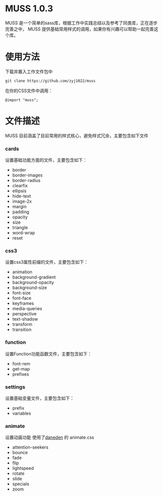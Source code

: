 # MUSS 1.0.3

MUSS 是一个简单的sass库，根据工作中实践总结以及参考了同类库，正在逐步完善之中，
MUSS 提供基础常用样式的调用，如果你有兴趣可以帮助一起完善这个库。

# 使用方法
下载并置入工作文件包中

	git clone https://github.com/zyj1022/muss

在你的CSS文件中调用：

	@import "muss";

# 文件描述

MUSS 目前涵盖了目前常用的样式核心，避免样式冗余，主要包含如下文件

### cards

设置基础功能方面的文件，主要包含如下：

- border
- border-images
- border-radius
- clearfix
- ellipsis
- hide-text
- image-2x
- margin
- padding
- opacity
- size
- triangle
- word-wrap
- reset

### css3

设置css3属性前缀的文件，主要包含如下：

- animation
- background-gradient
- background-opacity
- background-size
- font-size
- font-face
- keyframes
- media-queries
- perspective
- text-shadow
- transform
- transition

### function

设置Function功能函数文件，主要包含如下：

- font-rem
- get-map
- prefixes

### settings

设置基础变量文件，主要包含如下：

- prefix
- variables

### animate

设置动画功能 使用了[daneden](http://daneden.me/animate) 的 animate.css

- attention-seekers
- bounce
- fade
- flip
- lightspeed
- rotate
- slide
- specials
- zoom
